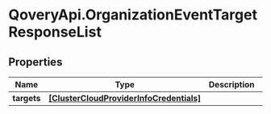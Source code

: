# QoveryApi.OrganizationEventTargetResponseList

## Properties

Name | Type | Description | Notes
------------ | ------------- | ------------- | -------------
**targets** | [**[ClusterCloudProviderInfoCredentials]**](ClusterCloudProviderInfoCredentials.md) |  | [optional] 


